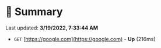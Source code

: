 # 📖 Summary
Last updated: **3/19/2022, 7:33:44 AM**

- `GET` [https://google.com](https://google.com) - **Up** (216ms)
